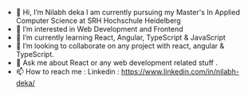 - 👋 Hi, I’m Nilabh deka I am currently pursuing my Master's In Applied Computer Science at SRH Hochschule Heidelberg
- 👀 I’m interested in Web Development and Frontend
- 🌱 I’m currently learning React, Angular, TypeScript & JavaScript
- 💞️ I’m looking to collaborate on any project with react, angular & TypeScript.
- 💬 Ask me about React or any web development related stuff .
- 📫 How to reach me : Linkedin : https://www.linkedin.com/in/nilabh-deka/

<!---
nilabhnahideka/nilabhnahideka is a ✨ special ✨ repository because its `README.md` (this file) appears on your GitHub profile.
You can click the Preview link to take a look at your changes.
--->
